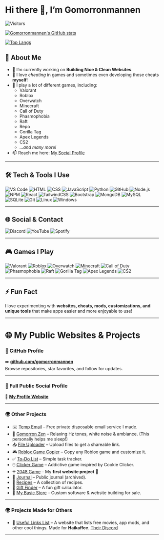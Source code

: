 # Hi there 👋, I’m Gomorronmannen

![Visitors](https://komarev.com/ghpvc/?username=Gomorronmannen&color=blueviolet)

<!-- GitHub Stats -->
[![Gomorronmannen's GitHub stats](https://github-readme-stats.vercel.app/api?username=Gomorronmannen&show_icons=true&count_private=true&theme=radical)](https://github.com/Gomorronmannen)

[![Top Langs](https://github-readme-stats.vercel.app/api/top-langs/?username=Gomorronmannen&layout=compact&theme=radical)](https://github.com/Gomorronmannen)
## 🚀 About Me
- 🔭 I’m currently working on **Building Nice & Clean Websites**
- 🥂 I love *cheating* in games and sometimes even developing those cheats **myself**!
- 💫 I play a lot of different games, including:
  - Valorant  
  - Roblox  
  - Overwatch  
  - Minecraft  
  - Call of Duty  
  - Phasmophobia  
  - Raft  
  - Repo  
  - Gorilla Tag  
  - Apex Legends  
  - CS2  
  - *...and many more!*  
- 📫 Reach me here: [My Social Profile](https://gomorronmannen.github.io/my-profile/)

---

## 🛠️ Tech & Tools I Use
![VS Code](https://img.shields.io/badge/VS%20Code-0078d7?style=for-the-badge&logo=visual-studio-code&logoColor=white)
![HTML](https://img.shields.io/badge/HTML-e34f26?style=for-the-badge&logo=html5&logoColor=white)
![CSS](https://img.shields.io/badge/CSS-1572B6?style=for-the-badge&logo=css3&logoColor=white)
![JavaScript](https://img.shields.io/badge/JavaScript-f7df1e?style=for-the-badge&logo=javascript&logoColor=black)
![Python](https://img.shields.io/badge/Python-3776AB?style=for-the-badge&logo=python&logoColor=white)
![GitHub](https://img.shields.io/badge/GitHub-181717?style=for-the-badge&logo=github&logoColor=white)
![Node.js](https://img.shields.io/badge/Node.js-339933?style=for-the-badge&logo=nodedotjs&logoColor=white)
![NPM](https://img.shields.io/badge/NPM-CB3837?style=for-the-badge&logo=npm&logoColor=white)
![React](https://img.shields.io/badge/React-20232a?style=for-the-badge&logo=react&logoColor=61dafb)
![TailwindCSS](https://img.shields.io/badge/Tailwind_CSS-06b6d4?style=for-the-badge&logo=tailwindcss&logoColor=white)
![Bootstrap](https://img.shields.io/badge/Bootstrap-7952b3?style=for-the-badge&logo=bootstrap&logoColor=white)
![MongoDB](https://img.shields.io/badge/MongoDB-4ea94b?style=for-the-badge&logo=mongodb&logoColor=white)
![MySQL](https://img.shields.io/badge/MySQL-00758f?style=for-the-badge&logo=mysql&logoColor=white)
![SQLite](https://img.shields.io/badge/SQLite-003b57?style=for-the-badge&logo=sqlite&logoColor=white)
![Git](https://img.shields.io/badge/Git-F05032?style=for-the-badge&logo=git&logoColor=white)
![Linux](https://img.shields.io/badge/Linux-FCC624?style=for-the-badge&logo=linux&logoColor=black)
![Windows](https://img.shields.io/badge/Windows-0078D6?style=for-the-badge&logo=windows&logoColor=white)

---

## 🌐 Social & Contact
![Discord](https://img.shields.io/badge/Discord-5865F2?style=for-the-badge&logo=discord&logoColor=white)
![YouTube](https://img.shields.io/badge/YouTube-ff0000?style=for-the-badge&logo=youtube&logoColor=white)
![Spotify](https://img.shields.io/badge/Spotify-1DB954?style=for-the-badge&logo=spotify&logoColor=white)

---

## 🎮 Games I Play
![Valorant](https://img.shields.io/badge/Valorant-fa4454?style=for-the-badge&logo=valorant&logoColor=white)
![Roblox](https://img.shields.io/badge/Roblox-000000?style=for-the-badge&logo=roblox&logoColor=white)
![Overwatch](https://img.shields.io/badge/Overwatch-f99e1a?style=for-the-badge&logo=overwatch&logoColor=white)
![Minecraft](https://img.shields.io/badge/Minecraft-62b47a?style=for-the-badge&logo=minecraft&logoColor=white)
![Call of Duty](https://img.shields.io/badge/Call_of_Duty-000000?style=for-the-badge&logo=callofduty&logoColor=white)
![Phasmophobia](https://img.shields.io/badge/Phasmophobia-0d0d0d?style=for-the-badge&logo=ghostery&logoColor=white)
![Raft](https://img.shields.io/badge/Raft-008080?style=for-the-badge&logo=opensea&logoColor=white)
![Gorilla Tag](https://img.shields.io/badge/Gorilla_Tag-ff69b4?style=for-the-badge&logo=monkeytie&logoColor=white)
![Apex Legends](https://img.shields.io/badge/Apex_Legends-d32f2f?style=for-the-badge&logo=apexlegends&logoColor=white)
![CS2](https://img.shields.io/badge/CS2-1b1b1b?style=for-the-badge&logo=counterstrike&logoColor=white)

---

## ⚡ Fun Fact
I love experimenting with **websites, cheats, mods, customizations, and unique tools** that make apps easier and more enjoyable to use!

---

# 🌐 My Public Websites & Projects

### 🔶 GitHub Profile
➡️ **[github.com/gomorronmannen](https://github.com/gomorronmannen)**  
Browse repositories, star favorites, and follow for updates.

---

### 📂 Full Public Social Profile  
🔗 **[My Profile Website](https://gomorronmannen.github.io/my-profile/)**

---

### 🌍 Other Projects
- ✉️ [Temp Email](https://gomorronmannen.github.io/temp-email/) – Free private disposable email service I made.
- 🌿 [Gomorron Zen](https://gomorronmannen.github.io/Gomorron-Zen/) – Relaxing Hz tones, white noise & ambiance. (This personally helps me sleep!)
- 📤 [File Uploader](https://gomorronmannen.github.io/fileuploader/) – Upload files to get a shareable link.
- 🎮 [Roblox Game Copier](https://gomorronmannen.github.io/roblox-game-copier/) – Copy any Roblox game and customize it.  
- ✅ [To-Do List](https://gomorronmannen.github.io/to-do-list/) – Simple task tracker.
- 🖱️ [Clicker Game](https://gomorronmannen.github.io/clicker-game/) – Addictive game inspired by Cookie Clicker.
- ➕ [2048 Game](https://gomorronmannen.github.io/2048-game/) – My **first website project** 🎉
- 📓 [Journal](https://gomorronmannen.github.io/official-public-journal/) – Public journal (archived).
- 🍳 [Recipes](https://gomorronmannen.github.io/gomorron-recipes/) – A collection of recipes.
- 🎁 [Gift Finder](https://gomorronmannen.github.io/gift-finder/) – A fun gift calculator.
- 💼 [My Basic Store](https://gomorronmannen.github.io/my-simple-store/) – Custom software & website building for sale.

---

### 🌍 Projects Made for Others
- 🔗 [Useful Links List](https://coffee-cheats-web.github.io/Useful-Links/) – A website that lists free movies, app mods, and other cool things. Made for **Haikaffee**.  [Their Discord](https://discord.gg/yuWwTcmQDH)

---
